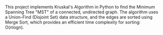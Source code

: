 This project implements Kruskal's Algorithm in Python to find the Minimum Spanning Tree "MST" of a connected, undirected graph. 
The algorithm uses a Union-Find (Disjoint Set) data structure, and the edges are sorted using Merge Sort, which provides an efficient 
time complexity for sorting: O(nlogn).
